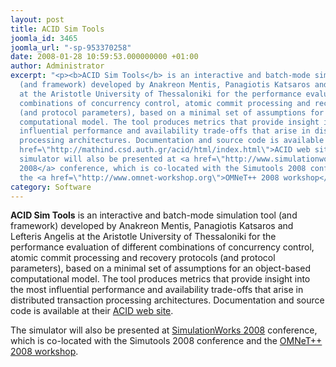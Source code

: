 ```yaml
---
layout: post
title: ACID Sim Tools
joomla_id: 3465
joomla_url: "-sp-953370258"
date: 2008-01-28 10:59:53.000000000 +01:00
author: Administrator
excerpt: "<p><b>ACID Sim Tools</b> is an interactive and batch-mode simulation tool
  (and framework) developed by Anakreon Mentis, Panagiotis Katsaros and Lefteris Angelis
  at the Aristotle University of Thessaloniki for the performance evaluation of different
  combinations of concurrency control, atomic commit processing and recovery protocols
  (and protocol parameters), based on a minimal set of assumptions for an object-based
  computational model. The tool produces metrics that provide insight into the most
  influential performance and availability trade-offs that arise in distributed transaction
  processing architectures. Documentation and source code is available at their <a
  href=\"http://mathind.csd.auth.gr/acid/html/index.html\">ACID web site</a>.</p>\r\r<p>The
  simulator will also be presented at <a href=\"http://www.simulationworks.org/techprog.shtml\">SimulationWorks
  2008</a> conference, which is co-located with the Simutools 2008 conference and
  the <a href=\"http://www.omnet-workshop.org\">OMNeT++ 2008 workshop</a>.</p>"
category: Software
---
```

<p><b>ACID Sim Tools</b> is an interactive and batch-mode simulation tool (and framework) developed by Anakreon Mentis, Panagiotis Katsaros and Lefteris Angelis at the Aristotle University of Thessaloniki for the performance evaluation of different combinations of concurrency control, atomic commit processing and recovery protocols (and protocol parameters), based on a minimal set of assumptions for an object-based computational model. The tool produces metrics that provide insight into the most influential performance and availability trade-offs that arise in distributed transaction processing architectures. Documentation and source code is available at their <a href="http://mathind.csd.auth.gr/acid/html/index.html">ACID web site</a>.</p><p>The simulator will also be presented at <a href="http://www.simulationworks.org/techprog.shtml">SimulationWorks 2008</a> conference, which is co-located with the Simutools 2008 conference and the <a href="http://www.omnet-workshop.org">OMNeT++ 2008 workshop</a>.</p>
